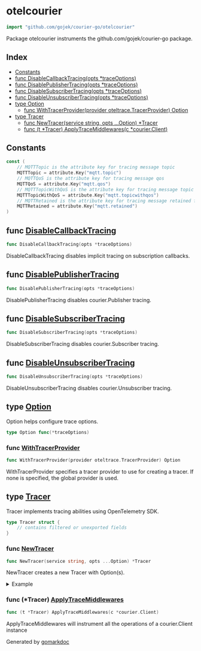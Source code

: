 <!-- Code generated by gomarkdoc. DO NOT EDIT -->

# otelcourier

```go
import "github.com/gojek/courier-go/otelcourier"
```

Package otelcourier instruments the github\.com/gojek/courier\-go package\.

## Index

- [Constants](<#constants>)
- [func DisableCallbackTracing(opts *traceOptions)](<#func-disablecallbacktracing>)
- [func DisablePublisherTracing(opts *traceOptions)](<#func-disablepublishertracing>)
- [func DisableSubscriberTracing(opts *traceOptions)](<#func-disablesubscribertracing>)
- [func DisableUnsubscriberTracing(opts *traceOptions)](<#func-disableunsubscribertracing>)
- [type Option](<#type-option>)
  - [func WithTracerProvider(provider oteltrace.TracerProvider) Option](<#func-withtracerprovider>)
- [type Tracer](<#type-tracer>)
  - [func NewTracer(service string, opts ...Option) *Tracer](<#func-newtracer>)
  - [func (t *Tracer) ApplyTraceMiddlewares(c *courier.Client)](<#func-tracer-applytracemiddlewares>)


## Constants

```go
const (
    // MQTTTopic is the attribute key for tracing message topic
    MQTTTopic = attribute.Key("mqtt.topic")
    // MQTTQoS is the attribute key for tracing message qos
    MQTTQoS = attribute.Key("mqtt.qos")
    // MQTTTopicWithQoS is the attribute key for tracing message topic and qos together
    MQTTTopicWithQoS = attribute.Key("mqtt.topicwithqos")
    // MQTTRetained is the attribute key for tracing message retained flag
    MQTTRetained = attribute.Key("mqtt.retained")
)
```

## func [DisableCallbackTracing](<https://github.com/gojek/courier-go/blob/main/otelcourier/options.go#L43>)

```go
func DisableCallbackTracing(opts *traceOptions)
```

DisableCallbackTracing disables implicit tracing on subscription callbacks\.

## func [DisablePublisherTracing](<https://github.com/gojek/courier-go/blob/main/otelcourier/options.go#L48>)

```go
func DisablePublisherTracing(opts *traceOptions)
```

DisablePublisherTracing disables courier\.Publisher tracing\.

## func [DisableSubscriberTracing](<https://github.com/gojek/courier-go/blob/main/otelcourier/options.go#L53>)

```go
func DisableSubscriberTracing(opts *traceOptions)
```

DisableSubscriberTracing disables courier\.Subscriber tracing\.

## func [DisableUnsubscriberTracing](<https://github.com/gojek/courier-go/blob/main/otelcourier/options.go#L58>)

```go
func DisableUnsubscriberTracing(opts *traceOptions)
```

DisableUnsubscriberTracing disables courier\.Unsubscriber tracing\.

## type [Option](<https://github.com/gojek/courier-go/blob/main/otelcourier/options.go#L25>)

Option helps configure trace options\.

```go
type Option func(*traceOptions)
```

### func [WithTracerProvider](<https://github.com/gojek/courier-go/blob/main/otelcourier/options.go#L36>)

```go
func WithTracerProvider(provider oteltrace.TracerProvider) Option
```

WithTracerProvider specifies a tracer provider to use for creating a tracer\. If none is specified\, the global provider is used\.

## type [Tracer](<https://github.com/gojek/courier-go/blob/main/otelcourier/trace.go#L14-L18>)

Tracer implements tracing abilities using OpenTelemetry SDK\.

```go
type Tracer struct {
    // contains filtered or unexported fields
}
```

### func [NewTracer](<https://github.com/gojek/courier-go/blob/main/otelcourier/trace.go#L21>)

```go
func NewTracer(service string, opts ...Option) *Tracer
```

NewTracer creates a new Tracer with Option\(s\)\.

<details><summary>Example</summary>
<p>

```go
package main

import (
	"context"
	courier "github.com/gojek/courier-go"
	"github.com/gojek/courier-go/otelcourier"
	"go.opentelemetry.io/otel"
	"go.opentelemetry.io/otel/sdk/trace"
	"os"
	"os/signal"
	"syscall"
)

func main() {
	tp := trace.NewTracerProvider()
	defer tp.Shutdown(context.Background())

	otel.SetTracerProvider(tp)

	c, _ := courier.NewClient()
	otelcourier.NewTracer("service-name").ApplyTraceMiddlewares(c)

	if err := c.Start(); err != nil {
		panic(err)
	}

	stopCh := make(chan os.Signal, 1)
	signal.Notify(stopCh, []os.Signal{os.Interrupt, syscall.SIGTERM}...)

	if err := c.Publish(
		context.Background(), "test-topic", "message", courier.QOSOne); err != nil {
		panic(err)
	}
	<-stopCh

	c.Stop()
}
```

</p>
</details>

### func \(\*Tracer\) [ApplyTraceMiddlewares](<https://github.com/gojek/courier-go/blob/main/otelcourier/trace.go#L41>)

```go
func (t *Tracer) ApplyTraceMiddlewares(c *courier.Client)
```

ApplyTraceMiddlewares will instrument all the operations of a courier\.Client instance



Generated by [gomarkdoc](<https://github.com/princjef/gomarkdoc>)
